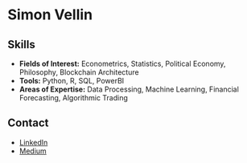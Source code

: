 # Simon Vellin

## Skills
- **Fields of Interest:** Econometrics, Statistics, Political Economy, Philosophy, Blockchain Architecture
- **Tools:** Python, R, SQL, PowerBI
- **Areas of Expertise:** Data Processing, Machine Learning, Financial Forecasting, Algorithmic Trading

## Contact
- [LinkedIn](https://www.linkedin.com/in/simon-vellin)
- [Medium](https://medium.com/@simon.vellin)
